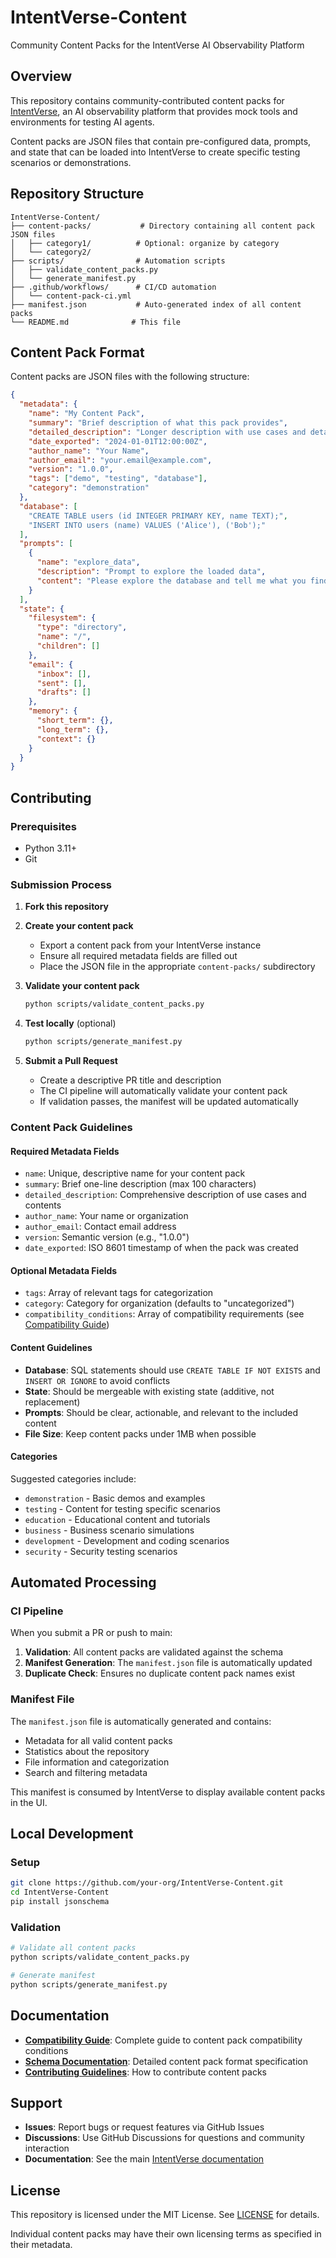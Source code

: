 # IntentVerse-Content

Community Content Packs for the IntentVerse AI Observability Platform

## Overview

This repository contains community-contributed content packs for [IntentVerse](https://github.com/your-org/IntentVerse), an AI observability platform that provides mock tools and environments for testing AI agents.

Content packs are JSON files that contain pre-configured data, prompts, and state that can be loaded into IntentVerse to create specific testing scenarios or demonstrations.

## Repository Structure

```
IntentVerse-Content/
├── content-packs/           # Directory containing all content pack JSON files
│   ├── category1/          # Optional: organize by category
│   └── category2/
├── scripts/                # Automation scripts
│   ├── validate_content_packs.py
│   └── generate_manifest.py
├── .github/workflows/      # CI/CD automation
│   └── content-pack-ci.yml
├── manifest.json           # Auto-generated index of all content packs
└── README.md              # This file
```

## Content Pack Format

Content packs are JSON files with the following structure:

```json
{
  "metadata": {
    "name": "My Content Pack",
    "summary": "Brief description of what this pack provides",
    "detailed_description": "Longer description with use cases and details",
    "date_exported": "2024-01-01T12:00:00Z",
    "author_name": "Your Name",
    "author_email": "your.email@example.com",
    "version": "1.0.0",
    "tags": ["demo", "testing", "database"],
    "category": "demonstration"
  },
  "database": [
    "CREATE TABLE users (id INTEGER PRIMARY KEY, name TEXT);",
    "INSERT INTO users (name) VALUES ('Alice'), ('Bob');"
  ],
  "prompts": [
    {
      "name": "explore_data",
      "description": "Prompt to explore the loaded data",
      "content": "Please explore the database and tell me what you find."
    }
  ],
  "state": {
    "filesystem": {
      "type": "directory",
      "name": "/",
      "children": []
    },
    "email": {
      "inbox": [],
      "sent": [],
      "drafts": []
    },
    "memory": {
      "short_term": {},
      "long_term": {},
      "context": {}
    }
  }
}
```

## Contributing

### Prerequisites

- Python 3.11+
- Git

### Submission Process

1. **Fork this repository**

2. **Create your content pack**
   - Export a content pack from your IntentVerse instance
   - Ensure all required metadata fields are filled out
   - Place the JSON file in the appropriate `content-packs/` subdirectory

3. **Validate your content pack**
   ```bash
   python scripts/validate_content_packs.py
   ```

4. **Test locally** (optional)
   ```bash
   python scripts/generate_manifest.py
   ```

5. **Submit a Pull Request**
   - Create a descriptive PR title and description
   - The CI pipeline will automatically validate your content pack
   - If validation passes, the manifest will be updated automatically

### Content Pack Guidelines

#### Required Metadata Fields
- `name`: Unique, descriptive name for your content pack
- `summary`: Brief one-line description (max 100 characters)
- `detailed_description`: Comprehensive description of use cases and contents
- `author_name`: Your name or organization
- `author_email`: Contact email address
- `version`: Semantic version (e.g., "1.0.0")
- `date_exported`: ISO 8601 timestamp of when the pack was created

#### Optional Metadata Fields
- `tags`: Array of relevant tags for categorization
- `category`: Category for organization (defaults to "uncategorized")
- `compatibility_conditions`: Array of compatibility requirements (see [Compatibility Guide](docs/COMPATIBILITY-GUIDE.md))

#### Content Guidelines
- **Database**: SQL statements should use `CREATE TABLE IF NOT EXISTS` and `INSERT OR IGNORE` to avoid conflicts
- **State**: Should be mergeable with existing state (additive, not replacement)
- **Prompts**: Should be clear, actionable, and relevant to the included content
- **File Size**: Keep content packs under 1MB when possible

#### Categories
Suggested categories include:
- `demonstration` - Basic demos and examples
- `testing` - Content for testing specific scenarios
- `education` - Educational content and tutorials
- `business` - Business scenario simulations
- `development` - Development and coding scenarios
- `security` - Security testing scenarios

## Automated Processing

### CI Pipeline
When you submit a PR or push to main:

1. **Validation**: All content packs are validated against the schema
2. **Manifest Generation**: The `manifest.json` file is automatically updated
3. **Duplicate Check**: Ensures no duplicate content pack names exist

### Manifest File
The `manifest.json` file is automatically generated and contains:
- Metadata for all valid content packs
- Statistics about the repository
- File information and categorization
- Search and filtering metadata

This manifest is consumed by IntentVerse to display available content packs in the UI.

## Local Development

### Setup
```bash
git clone https://github.com/your-org/IntentVerse-Content.git
cd IntentVerse-Content
pip install jsonschema
```

### Validation
```bash
# Validate all content packs
python scripts/validate_content_packs.py

# Generate manifest
python scripts/generate_manifest.py
```

## Documentation

- **[Compatibility Guide](docs/COMPATIBILITY-GUIDE.md)**: Complete guide to content pack compatibility conditions
- **[Schema Documentation](SCHEMA.md)**: Detailed content pack format specification
- **[Contributing Guidelines](CONTRIBUTING.md)**: How to contribute content packs

## Support

- **Issues**: Report bugs or request features via GitHub Issues
- **Discussions**: Use GitHub Discussions for questions and community interaction
- **Documentation**: See the main [IntentVerse documentation](https://github.com/your-org/IntentVerse)

## License

This repository is licensed under the MIT License. See [LICENSE](LICENSE) for details.

Individual content packs may have their own licensing terms as specified in their metadata.
